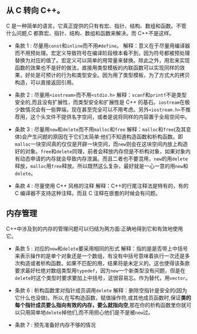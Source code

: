 ## 从 C 转向 C++。
C 是一种简单的语言。它真正提供的只有有宏、指针、结构、数组和函数。不管什么问题,C 都靠宏、指针、结构、数组和函数来解决。而 C++不是这样。

- 条款 1 : 尽量用`const`和`inline`而不用`#define`。
解释：意义在于尽量用编译器而不用预处理。宏定义导致符号在编译阶段根本看不到，因为符号都被预处理替换为对应的值了。宏定义可以简单的用常量来替换。除此之外，用宏来实现函数的效果也不是好的做法，直接用类型模板的内联函数可以实现同样的效果，好处是可预计的行为和类型安全。因为用了类型模板，为了方式大的拷贝构造，可以直接返回引用。

- 条款 2 : 尽量用`<iostream>`而不用`<stdio.h>`
解释：`scanf`和`printf`不是类型安全的,而且没有扩展性，而类型安全和扩展性是 C++ 的基石。`iostream`在极少数情况会有一些弊端，现在甚至完全可以不用考虑。另外`<iostream.h>`不推荐用，这个头文件不提供名字空间，或者是说将同样的内容置于全局空间中。

- 条款 3 : 尽量用`new`和`delete`而不用`malloc`和`free`
解释：`malloc`和`free`(及其变体)会产生问题的原因在于它们太简单:他们不知道构造函数和析构函数。即`malloc`一块空间真的仅仅是开辟一块空间，而`new`则会在这块空间内放上构造好的对象。`free`和`delete`同理，前者会释放内存但是不析构对象，如果对象内有动态申请的内存就会导致内存泄漏。而且二者也不要混用，`new`的用`delete`释放，`malloc`用`free`释放。所以既然这么复杂，最好就是一心一意的用`new`和`delete`。

- 条款 4 : 尽量使用 C++ 风格的注释
解释：C++的行尾注释法是特有的，有的 C 编译器不支持这种注释。而且 C 注释在嵌套的时候会有问题。

## 内存管理
C++中涉及到的内存的管理问题可以归结为两方面:正确地得到它和有效地使用它。

- 条款 5 : 对应的`new`和`delete`要采用相同的形式
解释：指的是是否带上中括号来表示操作的是单个对象还是一个数组，有没有中括号意味着执行一次还是多次构造或者析构函数。如果不匹配的用，结果将是未定义的。这也使得该条款要求最好杜绝对数组类型用`typedef`，因为`new`一个新类型没有问题，但是在`delete`时这个类型时要求要加上中括号，这很容易忘。作为替代，用`vector`。

- 条款 6 : 析构函数里对指针成员调用`delete`
解释：删除空指针是安全的(因为它什么也没做)。所以,在写构造函数，赋值操作符,或其他成员函数时,保证**类的每个指针成员要么指向有效的内存，要么就指向空**,那在你的析构函数里你就可以只用简单地`delete`掉他们,而不用担心他们是不是被`new`过。

- 条款 7 : 预先准备好内存不够的情况
